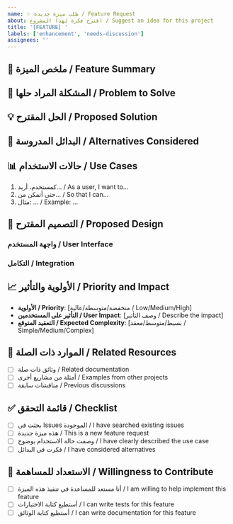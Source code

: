 ```yaml
---
name: ✨ طلب ميزة جديدة / Feature Request
about: اقترح فكرة لهذا المشروع / Suggest an idea for this project
title: '[FEATURE] '
labels: ['enhancement', 'needs-discussion']
assignees: ''
---
```


## 🎯 ملخص الميزة / Feature Summary
<!-- ملخص مختصر للميزة المقترحة / A brief summary of the proposed feature -->

## 🤔 المشكلة المراد حلها / Problem to Solve
<!-- هل طلب الميزة مرتبط بمشكلة؟ يرجى الوصف / Is your feature request related to a problem? Please describe -->

## 💡 الحل المقترح / Proposed Solution
<!-- وصف واضح ومختصر لما تريد حدوثه / A clear and concise description of what you want to happen -->

## 🔄 البدائل المدروسة / Alternatives Considered
<!-- وصف واضح ومختصر لأي حلول أو ميزات بديلة فكرت فيها / A clear and concise description of any alternative solutions or features you've considered -->

## 📊 حالات الاستخدام / Use Cases
<!-- اشرح كيف ستستخدم هذه الميزة / Explain how you would use this feature -->
1. كمستخدم، أريد... / As a user, I want to...
2. حتى أتمكن من... / So that I can...
3. مثال: ... / Example: ...

## 🎨 التصميم المقترح / Proposed Design
<!-- إذا كان لديك أفكار حول كيفية تنفيذ هذه الميزة / If you have ideas about how this feature should be implemented -->

### واجهة المستخدم / User Interface
<!-- وصف أو رسم تخطيطي لواجهة المستخدم / Description or mockup of the user interface -->

### التكامل / Integration
<!-- كيف ستتكامل مع الميزات الموجودة / How it would integrate with existing features -->

## 📈 الأولوية والتأثير / Priority and Impact
- **الأولوية / Priority**: [منخفضة/متوسطة/عالية / Low/Medium/High]
- **التأثير على المستخدمين / User Impact**: [وصف التأثير / Describe the impact]
- **التعقيد المتوقع / Expected Complexity**: [بسيط/متوسط/معقد / Simple/Medium/Complex]

## 🔗 الموارد ذات الصلة / Related Resources
<!-- روابط أو مراجع قد تكون مفيدة / Links or references that might be helpful -->
- [ ] وثائق ذات صلة / Related documentation
- [ ] أمثلة من مشاريع أخرى / Examples from other projects
- [ ] مناقشات سابقة / Previous discussions

## ✅ قائمة التحقق / Checklist
- [ ] بحثت في Issues الموجودة / I have searched existing issues
- [ ] هذه ميزة جديدة / This is a new feature request
- [ ] وصفت حالة الاستخدام بوضوح / I have clearly described the use case
- [ ] فكرت في البدائل / I have considered alternatives

## 🤝 الاستعداد للمساهمة / Willingness to Contribute
- [ ] أنا مستعد للمساعدة في تنفيذ هذه الميزة / I am willing to help implement this feature
- [ ] أستطيع كتابة الاختبارات / I can write tests for this feature
- [ ] أستطيع كتابة الوثائق / I can write documentation for this feature